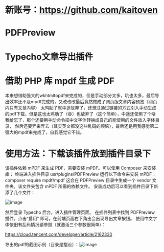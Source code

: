 # 新账号：https://github.com/kaitoven
# PDFPreview
# Typecho文章导出插件
# 借助 PHP 库 mpdf 生成 PDF
本来想借助强大的wkhtmltopdf来完成的，但是手动部分太多，坑也太多，最后导出效率还不及mpdf完成的，又改改改最后竟然做成了网页版文章内容预览（网页内只有文章内容）
太鸡肋了就中途放弃了，还想过通过链接的方式引入手动生成的pdf下载，但是这也太鸡肋了（😄）也放弃了（这个简单），中途还使用了个啥我给忘了，那个还要用手动命令把中文字体转换成自己的能使用的文件放入字体目录，
然后还要弄来弄去（其实英文都没这些乱码的烦恼），最后还是用我感觉第二强大的mpdf来完成了，自我感觉它不错。

# 使用方法：下载该插件放到插件目录下
该插件依赖 mPDF 来生成 PDF，需要安装 mPDF。可以使用 Composer 来安装库：
终端进入插件目录 usr/plugins/PDFPreview
运行以下命令来安装 mPDF：
composer require mpdf/mpdf
这会在 PDFPreview 目录中生成一个 vendor 文件夹，该文件夹包含 mPDF 所需的依赖文件。
安装成功后可以看到插件目录下新添了几个文件：

![image](https://github.com/user-attachments/assets/7d1c958a-377d-4d37-a807-b99dffa0940b)


然后登录 Typecho 后台，进入插件管理页面。
在插件列表中找到 PDFPreview 插件，点击“启用” 即可。在前端页面右下角出会出现导出文章按钮。
使用中文字体依旧有乱码情况请参照（就激活三个参数很简单）： 

https://cloud.tencent.com/developer/article/2162330

导出的pdf的截图示例（目录是摆设）：
![image](https://github.com/user-attachments/assets/fccee451-f108-43cc-894e-9da644714c1c)



